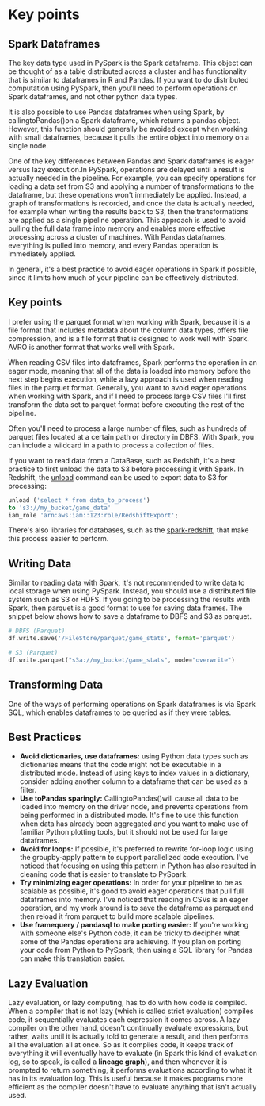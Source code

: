 # Key points

## Spark Dataframes

The key data type used in PySpark is the Spark dataframe. This object can be thought of as a table distributed across a cluster and has functionality that is similar to dataframes in R and Pandas. If you want to do distributed computation using PySpark, then you'll need to perform operations on Spark dataframes, and not other python data types.

It is also possible to use Pandas dataframes when using Spark, by callingtoPandas()on a Spark dataframe, which returns a pandas object. However, this function should generally be avoided except when working with small dataframes, because it pulls the entire object into memory on a single node.

One of the key differences between Pandas and Spark dataframes is eager versus lazy execution.In PySpark, operations are delayed until a result is actually needed in the pipeline. For example, you can specify operations for loading a data set from S3 and applying a number of transformations to the dataframe, but these operations won't immediately be applied. Instead, a graph of transformations is recorded, and once the data is actually needed, for example when writing the results back to S3, then the transformations are applied as a single pipeline operation. This approach is used to avoid pulling the full data frame into memory and enables more effective processing across a cluster of machines. With Pandas dataframes, everything is pulled into memory, and every Pandas operation is immediately applied.

In general, it's a best practice to avoid eager operations in Spark if possible, since it limits how much of your pipeline can be effectively distributed.

## Key points

I prefer using the parquet format when working with Spark, because it is a file format that includes metadata about the column data types, offers file compression, and is a file format that is designed to work well with Spark. AVRO is another format that works well with Spark.

When reading CSV files into dataframes, Spark performs the operation in an eager mode, meaning that all of the data is loaded into memory before the next step begins execution, while a lazy approach is used when reading files in the parquet format. Generally, you want to avoid eager operations when working with Spark, and if I need to process large CSV files I'll first transform the data set to parquet format before executing the rest of the pipeline.

Often you'll need to process a large number of files, such as hundreds of parquet files located at a certain path or directory in DBFS. With Spark, you can include a wildcard in a path to process a collection of files.

If you want to read data from a DataBase, such as Redshift, it's a best practice to first unload the data to S3 before processing it with Spark. In Redshift, the [unload](https://docs.aws.amazon.com/redshift/latest/dg/t_Unloading_tables.html) command can be used to export data to S3 for processing:

```sql
unload ('select * from data_to_process')
to 's3://my_bucket/game_data'
iam_role 'arn:aws:iam::123:role/RedshiftExport';
```

There's also libraries for databases, such as the [spark-redshift](https://github.com/databricks/spark-redshift), that make this process easier to perform.

## Writing Data

Similar to reading data with Spark, it's not recommended to write data to local storage when using PySpark. Instead, you should use a distributed file system such as S3 or HDFS. If you going to be processing the results with Spark, then parquet is a good format to use for saving data frames. The snippet below shows how to save a dataframe to DBFS and S3 as parquet.

```python
# DBFS (Parquet)
df.write.save('/FileStore/parquet/game_stats', format='parquet')

# S3 (Parquet)
df.write.parquet("s3a://my_bucket/game_stats", mode="overwrite")
```

## Transforming Data

One of the ways of performing operations on Spark dataframes is via Spark SQL, which enables dataframes to be queried as if they were tables.

## Best Practices

- **Avoid dictionaries, use dataframes:** using Python data types such as dictionaries means that the code might not be executable in a distributed mode. Instead of using keys to index values in a dictionary, consider adding another column to a dataframe that can be used as a filter.
- **Use toPandas sparingly:** CallingtoPandas()will cause all data to be loaded into memory on the driver node, and prevents operations from being performed in a distributed mode. It's fine to use this function when data has already been aggregated and you want to make use of familiar Python plotting tools, but it should not be used for large dataframes.
- **Avoid for loops:** If possible, it's preferred to rewrite for-loop logic using the groupby-apply pattern to support parallelized code execution. I've noticed that focusing on using this pattern in Python has also resulted in cleaning code that is easier to translate to PySpark.
- **Try minimizing eager operations:** In order for your pipeline to be as scalable as possible, it's good to avoid eager operations that pull full dataframes into memory. I've noticed that reading in CSVs is an eager operation, and my work around is to save the dataframe as parquet and then reload it from parquet to build more scalable pipelines.
- **Use framequery / pandasql to make porting easier:** If you're working with someone else's Python code, it can be tricky to decipher what some of the Pandas operations are achieving. If you plan on porting your code from Python to PySpark, then using a SQL library for Pandas can make this translation easier.

## Lazy Evaluation

Lazy evaluation, or lazy computing, has to do with how code is compiled. When a compiler that is not lazy (which is called strict evaluation) compiles code, it sequentially evaluates each expression it comes across. A lazy compiler on the other hand, doesn't continually evaluate expressions, but rather, waits until it is actually told to generate a result, and then performs all the evaluation all at once. So as it compiles code, it keeps track of everything it will eventually have to evaluate (in Spark this kind of evaluation log, so to speak, is called a **lineage graph**), and then whenever it is prompted to return something, it performs evaluations according to what it has in its evaluation log. This is useful because it makes programs more efficient as the compiler doesn't have to evaluate anything that isn't actually used.
